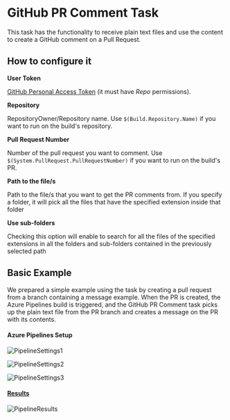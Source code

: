 # GitHub PR Comment Task

This task has the functionality to receive plain text files and use the content to create a GitHub comment on a Pull Request.



## How to configure it

**User Token**

[GitHub Personal Access Token](https://help.github.com/en/articles/creating-a-personal-access-token-for-the-command-line) (it must have *Repo* permissions).

**Repository**

RepositoryOwner/Repository name. Use  `$(Build.Repository.Name)` if you want to run on the build's repository.

**Pull Request Number**

Number of the pull request you want to comment. Use `$(System.PullRequest.PullRequestNumber)` if you want to run on the build's PR.

**Path to the file/s**

Path to the file/s that you want to get the PR comments from. If you specify a folder, it will pick all the files that have the specified extension inside that folder

**Use sub-folders**

Checking this option will enable to search for all the files of the specified extensions in all the folders and sub-folders contained in the previously selected path 

## Basic Example

We prepared a simple example using the task by creating a pull request from a branch containing a message example. When the PR is created, the Azure Pipelines build is triggered, and the GitHub PR Comment task picks up the plain text file from the PR branch and creates a message on the PR with its contents.

#### Azure Pipelines Setup

![PipelineSettings1](https://user-images.githubusercontent.com/42191764/59932138-ef855a80-941c-11e9-9d64-e62c46788ce2.png)

![PipelineSettings2](https://user-images.githubusercontent.com/42191764/59932560-d4671a80-941d-11e9-9e8f-ed67821de248.png)

![PipelineSettings3](https://user-images.githubusercontent.com/42191764/59932624-f9f42400-941d-11e9-861b-a184700c5820.png)

#### [Results](https://github.com/southworkscom/SOUTHWORKS-azure-pipelines-tasks/pull/12)

![PipelineResults](https://user-images.githubusercontent.com/42191764/59930566-83edbe00-9419-11e9-9f84-571c719ce706.png)


